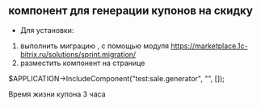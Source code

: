 ## компонент для генерации купонов на скидку

- Для установки:
1.  выполнить миграцию , с помощью модуля https://marketplace.1c-bitrix.ru/solutions/sprint.migration/
2. разместить компонент на странице

$APPLICATION->IncludeComponent("test:sale.generator", "", []);

Время жизни купона 3 часа
